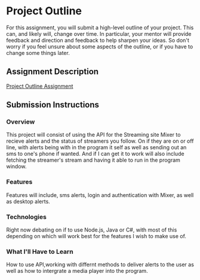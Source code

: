 # Project Outline
For this assignment, you will submit a high-level outline of your project. This can, and likely will, change over time. In particular, your mentor will provide feedback and direction and feedback to help sharpen your ideas. So don't worry if you feel unsure about some aspects of the outline, or if you have to change some things later.

## Assignment Description
[Project Outline Assignment](https://education.launchcode.org/liftoff/assignments/project-outline/)

## Submission Instructions

### Overview
This project will consist of using the API for the Streaming site Mixer to recieve alerts and the status of streamers you follow. On if they are on or off line, with alerts being with in the program it self as well as sending out an sms to one's phone if wanted. And if I can get it to work will also include fetching the streamer's stream and having it able to run in the program window.
### Features
Features will include, sms alerts, login and authentication with Mixer, as well as desktop alerts.
### Technologies
Right now debating on if to use Node.js, Java or C#, with most of this depending on which will work best for the features I wish to make use of.

### What I'll Have to Learn
How to use API,working with differnt methods to deliver alerts to the user as well as how to intergrate a media player into the program.
